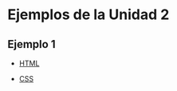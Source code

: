 # Ejemplos de la Unidad 2

## Ejemplo 1

- [HTML](/Unidad_2/Ejemplos/Ejemplo-1/index.html)

- [CSS](/Unidad_2/Ejemplos/Ejemplo-1/estilos.css)

